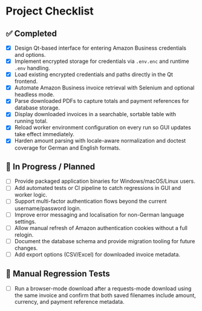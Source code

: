 # Project Checklist

## ✅ Completed
- [x] Design Qt-based interface for entering Amazon Business credentials and options.
- [x] Implement encrypted storage for credentials via `.env.enc` and runtime `.env` handling.
- [x] Load existing encrypted credentials and paths directly in the Qt frontend.
- [x] Automate Amazon Business invoice retrieval with Selenium and optional headless mode.
- [x] Parse downloaded PDFs to capture totals and payment references for database storage.
- [x] Display downloaded invoices in a searchable, sortable table with running total.
- [x] Reload worker environment configuration on every run so GUI updates take effect immediately.
- [x] Harden amount parsing with locale-aware normalization and doctest coverage for German and English formats.

## 🔄 In Progress / Planned
- [ ] Provide packaged application binaries for Windows/macOS/Linux users.
- [ ] Add automated tests or CI pipeline to catch regressions in GUI and worker logic.
- [ ] Support multi-factor authentication flows beyond the current username/password login.
- [ ] Improve error messaging and localisation for non-German language settings.
- [ ] Allow manual refresh of Amazon authentication cookies without a full relogin.
- [ ] Document the database schema and provide migration tooling for future changes.
- [ ] Add export options (CSV/Excel) for downloaded invoice metadata.

## 🧪 Manual Regression Tests
- [ ] Run a browser-mode download after a requests-mode download using the same invoice and confirm that both saved filenames include amount, currency, and payment reference metadata.

